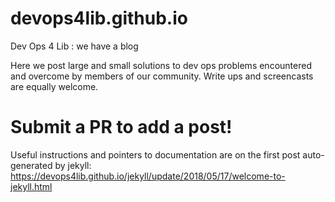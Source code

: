 # devops4lib.github.io
Dev Ops 4 Lib : we have a blog

Here we post large and small solutions to dev ops problems encountered and overcome by members of our community. Write ups and screencasts are equally welcome.

# Submit a PR to add a post!
Useful instructions and pointers to documentation are on the first post auto-generated by jekyll:
https://devops4lib.github.io/jekyll/update/2018/05/17/welcome-to-jekyll.html
